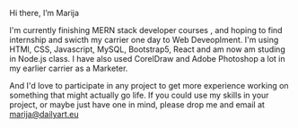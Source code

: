 Hi there, I’m Marija

I'm currently finishing MERN stack developer courses ,  and hoping to find internship and swicth my carrier one day to Web Deveoplment. 
I'm using HTMl, CSS, Javascript,  MySQL, Bootstrap5, React and am now am studing in Node.js class.
I have also used CorelDraw and Adobe Photoshop a lot in my earlier carrier as a Marketer. 

And I'd love to participate in any project to get more experience working on something that might actually go life.
If you could use my skills in your project, or maybe just have one in mind, please drop me and email at marija@dailyart.eu





